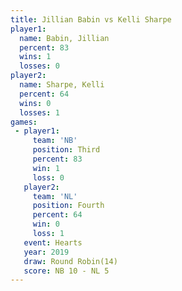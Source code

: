 ```yaml
---
title: Jillian Babin vs Kelli Sharpe
player1:              
  name: Babin, Jillian
  percent: 83         
  wins: 1             
  losses: 0           
player2:              
  name: Sharpe, Kelli 
  percent: 64         
  wins: 0             
  losses: 1           
games:
 - player1:         
     team: 'NB'     
     position: Third
     percent: 83    
     win: 1         
     loss: 0        
   player2:          
     team: 'NL'      
     position: Fourth
     percent: 64     
     win: 0          
     loss: 1         
   event: Hearts        
   year: 2019           
   draw: Round Robin(14)
   score: NB 10 - NL 5  
---
```

